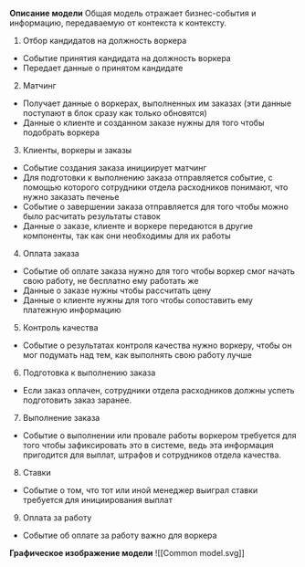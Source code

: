 **Описание модели**
Общая модель отражает бизнес-события и информацию, передаваемую от контекста к контексту.
1) Отбор кандидатов на должность воркера
  - Событие принятия кандидата на должность воркера
  - Передает данные о принятом кандидате
2) Матчинг
  - Получает данные о воркерах, выполненных им заказах (эти данные поступают в блок сразу как только обновятся)
  - Данные о клиенте и созданном заказе нужны для того чтобы подобрать воркера
3) Клиенты, воркеры и заказы
  - Событие создания заказа инициирует матчинг
  - Для подготовки к выполнению заказа отправляется событие, с помощью которого сотрудники отдела расходников понимают, что нужно заказать печенье
  - Событие о завершении заказа отправляется для того чтобы можно было расчитать результаты ставок
  - Данные о заказе, клиенте и воркере передаются в другие компоненты, так как они необходимы для их работы
4) Оплата заказа
  - Событие об оплате заказа нужно для того чтобы воркер смог начать свою работу, не бесплатно ему работать же
  - Данные о заказе нужны чтобы рассчитать цену
  - Данные о клиенте нужны для того чтобы сопоставить ему платежную информацию
5) Контроль качества
  - Событие о результатах контроля качества нужно воркеру, чтобы он мог подумать над тем, как выполнять свою работу лучше
6) Подготовка к выполнению заказа
  - Если заказ оплачен, сотрудники отдела расходников должны успеть подготовить заказ заранее.
7) Выполнение заказа
  - Событие о выполнении или провале работы воркером требуется для того чтобы зафиксировать это в системе, ведь эта информация пригодится для выплат, штрафов и сотрудников отдела качества.
8) Ставки
  - Событие о том, что тот или иной менеджер выиграл ставки требуется для инициирования выплат
9) Оплата за работу
  - Событие об оплате за работу важно для воркера

**Графическое изображение модели**
![[Common model.svg]]
